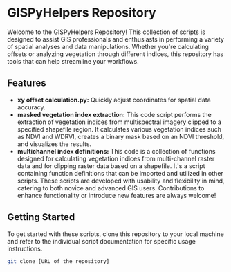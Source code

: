 # GISPyHelpers Repository

Welcome to the GISPyHelpers Repository! This collection of scripts is designed to assist GIS professionals and enthusiasts in performing a variety of spatial analyses and data manipulations. Whether you're calculating offsets or analyzing vegetation through different indices, this repository has tools that can help streamline your workflows.

## Features
- **xy offset calculation.py:** Quickly adjust coordinates for spatial data accuracy.
- **masked vegetation index extraction:** This code script performs the extraction of vegetation indices from multispectral imagery clipped to a specified shapefile region. It calculates various vegetation indices such as NDVI and WDRVI, creates a binary mask based on an NDVI threshold, and visualizes the results.
- **multichannel index definitions:** This code is a collection of functions designed for calculating vegetation indices from multi-channel raster data and for clipping raster data based on a shapefile. It's a script containing function definitions that can be imported and utilized in other scripts.
These scripts are developed with usability and flexibility in mind, catering to both novice and advanced GIS users. Contributions to enhance functionality or introduce new features are always welcome!

## Getting Started
To get started with these scripts, clone this repository to your local machine and refer to the individual script documentation for specific usage instructions.

```bash
git clone [URL of the repository]
